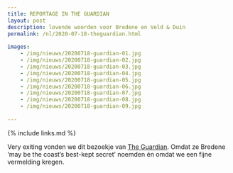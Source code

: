 ```yaml
---
title: REPORTAGE IN THE GUARDIAN
layout: post
description: lovende woorden voor Bredene en Veld & Duin
permalink: /nl/2020-07-18-theguardian.html
    
images:   
    - /img/nieuws/20200718-guardian-01.jpg
    - /img/nieuws/20200718-guardian-02.jpg
    - /img/nieuws/20200718-guardian-03.jpg
    - /img/nieuws/20200718-guardian-04.jpg
    - /img/nieuws/20200718-guardian-05.jpg
    - /img/nieuws/20200718-guardian-06.jpg
    - /img/nieuws/20200718-guardian-07.jpg
    - /img/nieuws/20200718-guardian-08.jpg
    - /img/nieuws/20200718-guardian-09.jpg
    
---
```


{% include links.md %}

Very exiting vonden we dit bezoekje van [The Guardian](https://www.theguardian.com/travel/2020/jul/18/summer-belgium-coast-endless-beaches-sand-dunes-nature-reserves-resorts). 
Omdat ze Bredene ‘may be the coast’s best-kept secret’ noemden én omdat we een fijne vermelding kregen.





